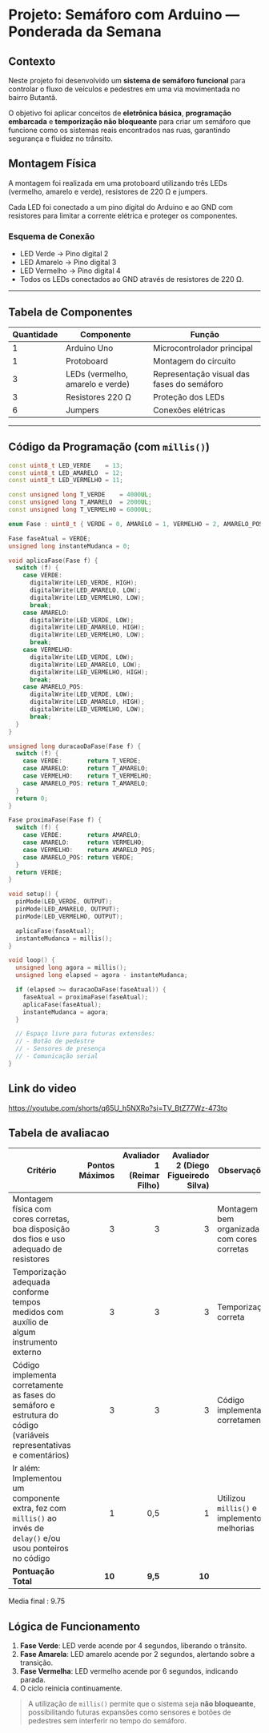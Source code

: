 # Projeto: Semáforo com Arduino — Ponderada da Semana

## Contexto

Neste projeto foi desenvolvido um **sistema de semáforo funcional** para controlar o fluxo de veículos e pedestres em uma via movimentada no bairro Butantã.

O objetivo foi aplicar conceitos de **eletrônica básica**, **programação embarcada** e **temporização não bloqueante** para criar um semáforo que funcione como os sistemas reais encontrados nas ruas, garantindo segurança e fluidez no trânsito.


## Montagem Física

A montagem foi realizada em uma protoboard utilizando três LEDs (vermelho, amarelo e verde), resistores de 220 Ω e jumpers.

Cada LED foi conectado a um pino digital do Arduino e ao GND com resistores para limitar a corrente elétrica e proteger os componentes.

### Esquema de Conexão

* LED Verde → Pino digital 2
* LED Amarelo → Pino digital 3
* LED Vermelho → Pino digital 4
* Todos os LEDs conectados ao GND através de resistores de 220 Ω.

---

## Tabela de Componentes

| Quantidade | Componente                       | Função                                     |
| ---------- | -------------------------------- | ------------------------------------------ |
| 1          | Arduino Uno                      | Microcontrolador principal                 |
| 1          | Protoboard                       | Montagem do circuito                       |
| 3          | LEDs (vermelho, amarelo e verde) | Representação visual das fases do semáforo |
| 3          | Resistores 220 Ω                 | Proteção dos LEDs                          |
| 6          | Jumpers                          | Conexões elétricas                         |

---

## Código da Programação (com `millis()`)

```cpp
const uint8_t LED_VERDE    = 13;
const uint8_t LED_AMARELO  = 12;
const uint8_t LED_VERMELHO = 11;

const unsigned long T_VERDE    = 4000UL;
const unsigned long T_AMARELO  = 2000UL;
const unsigned long T_VERMELHO = 6000UL;

enum Fase : uint8_t { VERDE = 0, AMARELO = 1, VERMELHO = 2, AMARELO_POS = 3 };

Fase faseAtual = VERDE;
unsigned long instanteMudanca = 0;

void aplicaFase(Fase f) {
  switch (f) {
    case VERDE:
      digitalWrite(LED_VERDE, HIGH);
      digitalWrite(LED_AMARELO, LOW);
      digitalWrite(LED_VERMELHO, LOW);
      break;
    case AMARELO:
      digitalWrite(LED_VERDE, LOW);
      digitalWrite(LED_AMARELO, HIGH);
      digitalWrite(LED_VERMELHO, LOW);
      break;
    case VERMELHO:
      digitalWrite(LED_VERDE, LOW);
      digitalWrite(LED_AMARELO, LOW);
      digitalWrite(LED_VERMELHO, HIGH);
      break;
    case AMARELO_POS:
      digitalWrite(LED_VERDE, LOW);
      digitalWrite(LED_AMARELO, HIGH);
      digitalWrite(LED_VERMELHO, LOW);
      break;
  }
}

unsigned long duracaoDaFase(Fase f) {
  switch (f) {
    case VERDE:       return T_VERDE;
    case AMARELO:     return T_AMARELO;
    case VERMELHO:    return T_VERMELHO;
    case AMARELO_POS: return T_AMARELO;
  }
  return 0;
}

Fase proximaFase(Fase f) {
  switch (f) {
    case VERDE:       return AMARELO;
    case AMARELO:     return VERMELHO;
    case VERMELHO:    return AMARELO_POS;
    case AMARELO_POS: return VERDE;
  }
  return VERDE;
}

void setup() {
  pinMode(LED_VERDE, OUTPUT);
  pinMode(LED_AMARELO, OUTPUT);
  pinMode(LED_VERMELHO, OUTPUT);

  aplicaFase(faseAtual);
  instanteMudanca = millis();
}

void loop() {
  unsigned long agora = millis();
  unsigned long elapsed = agora - instanteMudanca;

  if (elapsed >= duracaoDaFase(faseAtual)) {
    faseAtual = proximaFase(faseAtual);
    aplicaFase(faseAtual);
    instanteMudanca = agora;
  }

  // Espaço livre para futuras extensões:
  // - Botão de pedestre
  // - Sensores de presença
  // - Comunicação serial
}

```


## Link do video

https://youtube.com/shorts/q65U_h5NXRo?si=TV_BtZ77Wz-473to

## Tabela de avaliacao

| Critério                                                                                                            | Pontos Máximos | Avaliador 1 (Reimar Filho) | Avaliador 2 (Diego Figueiredo Silva) | Observações                                  |
| ------------------------------------------------------------------------------------------------------------------- | -------------: | -------------------: | -----------------------------------: | -------------------------------------------- |
| Montagem física com cores corretas, boa disposição dos fios e uso adequado de resistores                            |              3 |                    3 |                                    3 | Montagem bem organizada e com cores corretas |
| Temporização adequada conforme tempos medidos com auxílio de algum instrumento externo                              |              3 |                    3 |                                    3 | Temporização correta                         |
| Código implementa corretamente as fases do semáforo e estrutura do código (variáveis representativas e comentários) |              3 |                    3 |                                    3 | Código implementado corretamente             |
| Ir além: Implementou um componente extra, fez com `millis()` ao invés de `delay()` e/ou usou ponteiros no código    |              1 |                  0,5 |                                    1 | Utilizou `millis()` e implementou melhorias  |
| **Pontuação Total**                                                                                                 |         **10** |              **9,5** |                               **10** |                                              |

Media final : 9.75

## Lógica de Funcionamento

1. **Fase Verde**: LED verde acende por 4 segundos, liberando o trânsito.
2. **Fase Amarela**: LED amarelo acende por 2 segundos, alertando sobre a transição.
3. **Fase Vermelha**: LED vermelho acende por 6 segundos, indicando parada.
4. O ciclo reinicia continuamente.

> A utilização de `millis()` permite que o sistema seja **não bloqueante**, possibilitando futuras expansões como sensores e botões de pedestres sem interferir no tempo do semáforo.

